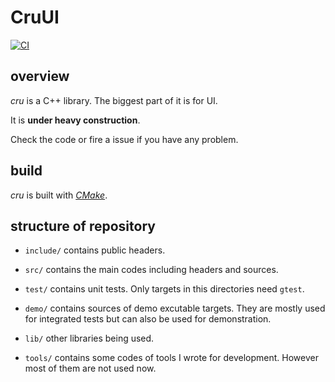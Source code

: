 # CruUI

[![CI](https://github.com/crupest/cru/actions/workflows/ci.yml/badge.svg?branch=main)](https://github.com/crupest/cru/actions/workflows/ci.yml)

## overview

_cru_ is a C++ library. The biggest part of it is for UI.

It is **under heavy construction**.

Check the code or fire a issue if you have any problem.

## build

_cru_ is built with [_CMake_](https://cmake.org/).

## structure of repository

- `include/` contains public headers.

- `src/` contains the main codes including headers and sources.

- `test/` contains unit tests. Only targets in this directories need `gtest`.

- `demo/` contains sources of demo excutable targets. They are mostly used for integrated tests but can also be used for demonstration.

- `lib/` other libraries being used.

- `tools/` contains some codes of tools I wrote for development. However most of them are not used now.
